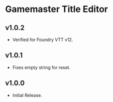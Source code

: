 # Gamemaster Title Editor

## v1.0.2

- Verified for Foundry VTT v12.

## v1.0.1

- Fixes empty string for reset.

## v1.0.0

- Initial Release.
